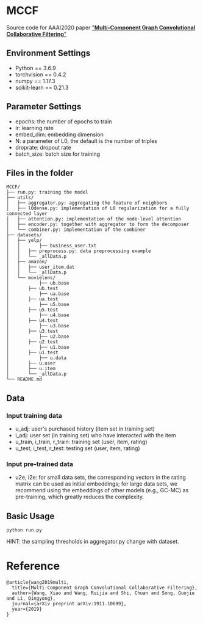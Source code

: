 # MCCF

Source code for AAAI2020 paper ["**Multi-Component Graph Convolutional Collaborative Filtering**"](https://arxiv.xilesou.top/abs/1911.10699)



## Environment Settings

* Python == 3.6.9
* torchvision == 0.4.2
* numpy == 1.17.3
* scikit-learn == 0.21.3



## Parameter Settings

- epochs: the number of epochs to train
- lr: learning rate
- embed_dim: embedding dimension
- N: a parameter of L0, the default is the number of triples
- droprate: dropout rate
- batch_size: batch size for training



## Files in the folder

~~~~
MCCF/
├── run.py: training the model
├── utils/
│   ├── aggregator.py: aggregating the feature of neighbors
│   ├── l0dense.py: implementation of L0 regularization for a fully connected layer
│   ├── attention.py: implementation of the node-level attention
│   ├── encoder.py: together with aggregator to form the decomposer
│   └── combiner.py: implementation of the combiner
├── datasets/
│   ├── yelp/
│   │		├── business_user.txt
│   │   ├── preprocess.py: data preprocessing example
│   │   └── _allData.p
│   ├── amazon/ 
│   │   ├── user_item.dat
│   │   └── _allData.p
│   └── movielens/
│   		├── ub.base
│       ├── ub.test
│   		├── ua.base
│       ├── ua.test
│   		├── u5.base
│       ├── u5.test
│   		├── u4.base
│       ├── u4.test
│   		├── u3.base
│       ├── u3.test
│   		├── u2.base
│       ├── u2.test
│   		├── u1.base
│       ├── u1.test
│   		├── u.data
│       ├── u.user
│       ├── u.item
│       └── _allData.p
└── README.md
~~~~



## Data

### Input training data

* u_adj: user's purchased history (item set in training set)
* i_adj: user set (in training set) who have interacted with the item
* u_train, i_train, r_train: training set (user, item, rating)
* u_test, i_test, r_test: testing set (user, item, rating)



### Input pre-trained data

* u2e, i2e: for small data sets, the corresponding vectors in the rating matrix can be used as initial embeddings; for large data sets, we recommend using the embeddings of other models (e.g., GC-MC) as pre-training, which greatly reduces the complexity.




## Basic Usage

~~~
python run.py 
~~~

HINT: the sampling thresholds in aggregator.py change with dataset.




# Reference

```
@article{wang2019multi,
  title={Multi-Component Graph Convolutional Collaborative Filtering},
  author={Wang, Xiao and Wang, Ruijia and Shi, Chuan and Song, Guojie and Li, Qingyong},
  journal={arXiv preprint arXiv:1911.10699},
  year={2019}
}
```